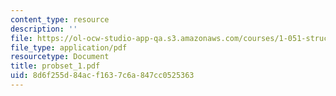 ```yaml
---
content_type: resource
description: ''
file: https://ol-ocw-studio-app-qa.s3.amazonaws.com/courses/1-051-structural-engineering-design-fall-2003/8d6f255d84acf1637c6a847cc0525363_probset_1.pdf
file_type: application/pdf
resourcetype: Document
title: probset_1.pdf
uid: 8d6f255d-84ac-f163-7c6a-847cc0525363
---
```

